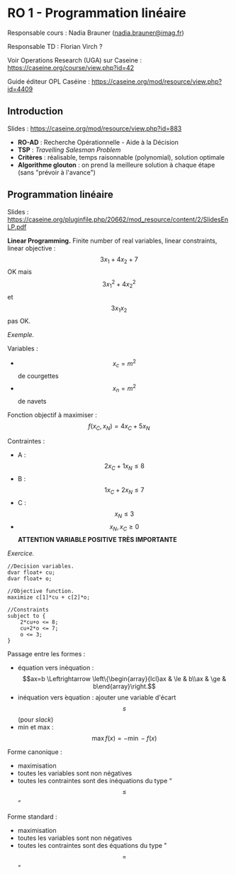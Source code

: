 # RO 1 - Programmation linéaire

Responsable cours : Nadia Brauner (<nadia.brauner@imag.fr>)

Responsable TD : Florian Virch ?

Voir Operations Research (UGA) sur Caseine : <https://caseine.org/course/view.php?id=42>

Guide éditeur OPL Caséine : <https://caseine.org/mod/resource/view.php?id=4409>

## Introduction

Slides : <https://caseine.org/mod/resource/view.php?id=883>

- **RO-AD** : Recherche Opérationnelle - Aide à la Décision
- **TSP** : *Travelling Salesman Problem*
- **Critères** : réalisable, temps raisonnable (polynomial), solution optimale
- **Algorithme glouton** : on prend la meilleure solution à chaque étape (sans "prévoir à l'avance")

## Programmation linéaire

Slides : <https://caseine.org/pluginfile.php/20662/mod_resource/content/2/SlidesEnLP.pdf>

**Linear Programming.** Finite number of real variables, linear constraints, linear objective : $$3x_1 + 4x_2 + 7$$ OK mais $$3x_1^2 + 4x_2^2$$ et $$3x_1x_2$$ pas OK.

*Exemple.*

Variables :

- $$x_c = m^2$$ de courgettes
- $$x_n = m^2$$ de navets

Fonction objectif à maximiser : $$f(x_C, x_N) = 4x_C + 5x_N$$

Contraintes :

- A : $$2x_C + 1x_N \leq 8$$
- B : $$1x_C + 2x_N \leq 7$$
- C : $$x_N \leq 3$$
- $$x_N, x_C \ge 0$$ **ATTENTION VARIABLE POSITIVE TRÈS IMPORTANTE**

*Exercice.*

```opl
//Decision variables.
dvar float+ cu;
dvar float+ o;

//Objective function.
maximize c[1]*cu + c[2]*o;

//Constraints
subject to {
    2*cu+o <= 8;
    cu+2*o <= 7;
    o <= 3;
}
```

Passage entre les formes :

- équation vers inéquation : $$ax=b \Leftrightarrow \left\{\begin{array}{lcl}ax & \le & b\\ax & \ge & b\end{array}\right.$$
- inéquation vers ́equation : ajouter une variable d'écart $$s$$ (pour *slack*)
- min et max : $$\max f(x) =−\min−f(x)$$

Forme canonique :

- maximisation
- toutes les variables sont non négatives
- toutes les contraintes sont des inéquations du type “$$\le$$”

Forme standard :

- maximisation
- toutes les variables sont non négatives
- toutes les contraintes sont des équations du type "$$=$$"
